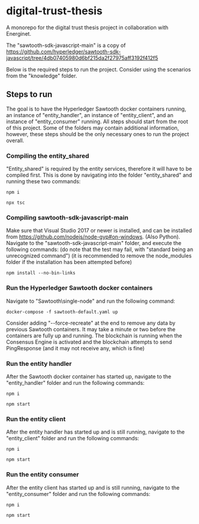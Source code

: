 # digital-trust-thesis
A monorepo for the digital trust thesis project in collaboration with Energinet.

The "sawtooth-sdk-javascript-main" is a copy of https://github.com/hyperledger/sawtooth-sdk-javascript/tree/4db07405980d6bf215da2f27975aff3192f412f5

Below is the required steps to run the project. Consider using the scenarios from the "knowledge" folder.

## Steps to run
The goal is to have the Hyperledger Sawtooth docker containers running, an instance of "entity_handler", an instance of "entity_client", and an instance of "entity_consumer" running.
All steps should start from the root of this project.
Some of the folders may contain additional information, however, these steps should be the only necessary ones to run the project overall.

### Compiling the entity_shared
"Entity_shared" is required by the entity services, therefore it will have to be compiled first. This is done by navigating into the folder "entity_shared" and running these two commands:
```
npm i
```
```
npx tsc
```

### Compiling sawtooth-sdk-javascript-main
Make sure that Visual Studio 2017 or newer is installed, and can be installed from https://github.com/nodejs/node-gyp#on-windows. (Also Python). 
Navigate to the "sawtooth-sdk-javascript-main" folder, and execute the following commands: 
(do note that the test may fail, with "standard being an unrecognized command") 
(it is recommended to remove the node_modules folder if the installation has been attempted before)
```
npm install --no-bin-links
```

### Run the Hyperledger Sawtooth docker containers
Navigate to "Sawtooth\single-node" and run the following command:
```
docker-compose -f sawtooth-default.yaml up
```
Consider adding "--force-recreate" at the end to remove any data by previous Sawtooth containers.
It may take a minute or two before the containers are fully up and running. The blockchain is running when the Consensus Engine is activated and the blockchain attempts to send PingResponse (and it may not receive any, which is fine)

### Run the entity handler
After the Sawtooth docker container has started up, navigate to the "entity_handler" folder and run the following commands:
```
npm i
```
```
npm start
```

### Run the entity client
After the entity handler has started up and is still running, navigate to the "entity_client" folder and run the following commands:
```
npm i
```
```
npm start
```

### Run the entity consumer
After the entity client has started up and is still running, navigate to the "entity_consumer" folder and run the following commands:
```
npm i
```
```
npm start
```


